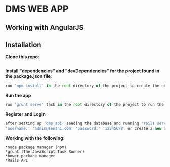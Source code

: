DMS WEB APP
== 
Working with AngularJS
------
Installation
------
**Clone this repo**:
~~~
~~~
**Install "dependencies" and "devDependencies" for the project found in the package.json file**:
~~~javascript
run 'npm install' in the root directory of the project to create the node_modules folder with all dependencies
~~~
**Run the app**
~~~javascript
run 'grunt serve' task in the root directory of the project to run the app on 'http://localhost:9000'
~~~
**Register and Login**
~~~javascript
after setting up 'dms_api' seeding the database and running 'rails server' in the '/login' route of dms login with default user
'username:' 'admin@senshi.com' 'password:' '12345678' or create a new account in the '/register' route, confirm email and login
~~~
**Working with the following:**
~~~
*node package manager (npm)
*grunt (The JavaScript Task Runner)
*bower package manager
*Rails API
